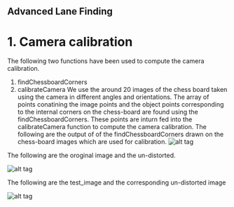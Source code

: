 ## Advanced Lane Finding

# 1. Camera calibration 
 The following two functions have been used to compute the camera calibration.
 1. findChessboardCorners 
 2. calibrateCamera 
 We use the around 20 images of the chess board taken using the camera in different angles and orientations.
 The array of points  conatining the image points and the object points corresponding to the internal corners on the chess-board are found using the findChessboardCorners. These points are inturn fed into the calibrateCamera function to compute the camera calibration.
 The following are the output of of the findChessboardCorners drawn on the chess-board images which are used for calibration.
 ![alt tag](hlink1.Draw_corners.png)
 
 The following are the oroginal image and the un-distorted.
 
 ![alt tag](hlink2.un-distorted.png)
 
 The following are the test_image and the corresponding un-distorted image
 
 ![alt tag](hlink3.un-distorted.png)
 
 
 
  
 
